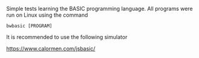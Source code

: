 Simple tests learning the BASIC programming language. All programs were run on Linux using the command 

```
bwbasic [PROGRAM]
```

It is recommended to use the following simulator

https://www.calormen.com/jsbasic/